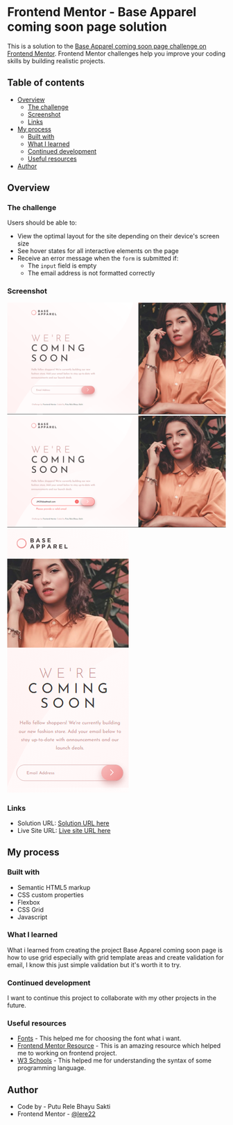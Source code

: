 # Frontend Mentor - Base Apparel coming soon page solution

This is a solution to the [Base Apparel coming soon page challenge on Frontend Mentor](https://www.frontendmentor.io/challenges/base-apparel-coming-soon-page-5d46b47f8db8a7063f9331a0). Frontend Mentor challenges help you improve your coding skills by building realistic projects.

## Table of contents

- [Overview](#overview)
  - [The challenge](#the-challenge)
  - [Screenshot](#screenshot)
  - [Links](#links)
- [My process](#my-process)
  - [Built with](#built-with)
  - [What I learned](#what-i-learned)
  - [Continued development](#continued-development)
  - [Useful resources](#useful-resources)
- [Author](#author)

## Overview

### The challenge

Users should be able to:

- View the optimal layout for the site depending on their device's screen size
- See hover states for all interactive elements on the page
- Receive an error message when the `form` is submitted if:
  - The `input` field is empty
  - The email address is not formatted correctly

### Screenshot

![Desktop Design](./screenshot/desktop-design.png)
![Active States Design](./screenshot/active-states.png)
![Mobile Design](./screenshot/mobile-design.png)

### Links

- Solution URL: [Solution URL here](https://your-solution-url.com)
- Live Site URL: [Live site URL here](https://lere22.github.io/base-apparel-coming-soon-page/)

## My process

### Built with

- Semantic HTML5 markup
- CSS custom properties
- Flexbox
- CSS Grid
- Javascript

### What I learned

What i learned from creating the project Base Apparel coming soon page is how to use grid especially with grid template areas and create validation for email, I know this just simple validation but it's worth it to try.

### Continued development

I want to continue this project to collaborate with my other projects in the future.

### Useful resources

- [Fonts](https://fonts.google.com/) - This helped me for choosing the font what i want.
- [Frontend Mentor Resource](https://www.frontendmentor.io/resources) - This is an amazing resource which helped me to working on frontend project.
- [W3 Schools](https://www.w3schools.com/) - This helped me for understanding the syntax of some programming language.

## Author

- Code by - Putu Rele Bhayu Sakti
- Frontend Mentor - [@lere22](https://www.frontendmentor.io/profile/lere22)
